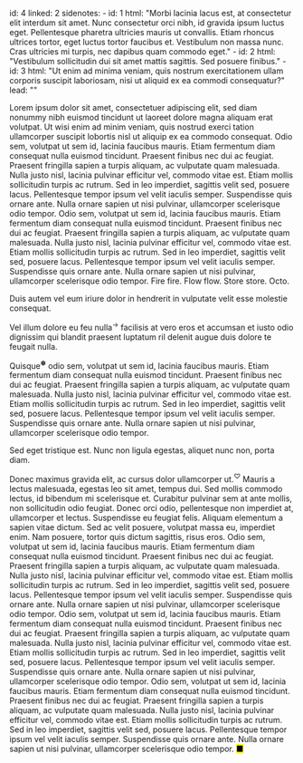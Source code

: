 id: 4
linked: 2
sidenotes:
    - id: 1
      html: "Morbi lacinia lacus est, at consectetur elit interdum sit amet. Nunc consectetur orci nibh, id gravida ipsum luctus eget. Pellentesque pharetra ultricies mauris ut convallis. Etiam rhoncus ultrices tortor, eget luctus tortor faucibus et. Vestibulum non massa nunc. Cras ultricies mi turpis, nec dapibus quam commodo eget."
    - id: 2
      html: "Vestibulum sollicitudin dui sit amet mattis sagittis. Sed posuere finibus."
    - id: 3
      html: "Ut enim ad minima veniam, quis nostrum exercitationem ullam corporis suscipit laboriosam, nisi ut aliquid ex ea commodi consequatur?"
lead: ""

Lorem ipsum dolor sit amet, consectetuer adipiscing elit, sed diam nonummy nibh euismod tincidunt ut laoreet dolore magna aliquam erat volutpat. Ut wisi enim ad minim veniam, quis nostrud exerci tation ullamcorper suscipit lobortis nisl ut aliquip ex ea commodo consequat. Odio sem, volutpat ut sem id, lacinia faucibus mauris. Etiam fermentum diam consequat nulla euismod tincidunt. Praesent finibus nec dui ac feugiat. Praesent fringilla sapien a turpis aliquam, ac vulputate quam malesuada. Nulla justo nisl, lacinia pulvinar efficitur vel, commodo vitae est. Etiam mollis sollicitudin turpis ac rutrum. Sed in leo imperdiet, sagittis velit sed, posuere lacus. Pellentesque tempor ipsum vel velit iaculis semper. Suspendisse quis ornare ante. Nulla ornare sapien ut nisi pulvinar, ullamcorper scelerisque odio tempor. Odio sem, volutpat ut sem id, lacinia faucibus mauris. Etiam fermentum diam consequat nulla euismod tincidunt. Praesent finibus nec dui ac feugiat. Praesent fringilla sapien a turpis aliquam, ac vulputate quam malesuada. Nulla justo nisl, lacinia pulvinar efficitur vel, commodo vitae est. Etiam mollis sollicitudin turpis ac rutrum. Sed in leo imperdiet, sagittis velit sed, posuere lacus. Pellentesque tempor ipsum vel velit iaculis semper. Suspendisse quis ornare ante. Nulla ornare sapien ut nisi pulvinar, ullamcorper scelerisque odio tempor. Fire fire. Flow flow. Store store. Octo. 
	
Duis autem vel eum iriure dolor in hendrerit in vulputate velit esse molestie consequat. 
	
Vel illum dolore eu feu nulla<sup id='s1'>→</sup> facilisis at vero eros et accumsan et iusto odio dignissim qui blandit praesent luptatum ril delenit augue duis dolore te feugait nulla.
	
Quisque<sup id='s2'>✽</sup> odio sem, volutpat ut sem id, lacinia faucibus mauris. Etiam fermentum diam consequat nulla euismod tincidunt. Praesent finibus nec dui ac feugiat. Praesent fringilla sapien a turpis aliquam, ac vulputate quam malesuada. Nulla justo nisl, lacinia pulvinar efficitur vel, commodo vitae est. Etiam mollis sollicitudin turpis ac rutrum. Sed in leo imperdiet, sagittis velit sed, posuere lacus. Pellentesque tempor ipsum vel velit iaculis semper. Suspendisse quis ornare ante. Nulla ornare sapien ut nisi pulvinar, ullamcorper scelerisque odio tempor.
	
Sed eget tristique est. Nunc non ligula egestas, aliquet nunc non, porta diam. 
	
Donec maximus gravida elit, ac cursus dolor ullamcorper ut.<sup id='s3'>♡</sup> Mauris a lectus malesuada, egestas leo sit amet, tempus dui. Sed mollis commodo lectus, id bibendum mi scelerisque et. Curabitur pulvinar sem at ante mollis, non sollicitudin odio feugiat. Donec orci odio, pellentesque non imperdiet at, ullamcorper et lectus. Suspendisse eu feugiat felis. Aliquam elementum a sapien vitae dictum. Sed ac velit posuere, volutpat massa eu, imperdiet enim. Nam posuere, tortor quis dictum sagittis, risus eros. Odio sem, volutpat ut sem id, lacinia faucibus mauris. Etiam fermentum diam consequat nulla euismod tincidunt. Praesent finibus nec dui ac feugiat. Praesent fringilla sapien a turpis aliquam, ac vulputate quam malesuada. Nulla justo nisl, lacinia pulvinar efficitur vel, commodo vitae est. Etiam mollis sollicitudin turpis ac rutrum. Sed in leo imperdiet, sagittis velit sed, posuere lacus. Pellentesque tempor ipsum vel velit iaculis semper. Suspendisse quis ornare ante. Nulla ornare sapien ut nisi pulvinar, ullamcorper scelerisque odio tempor. Odio sem, volutpat ut sem id, lacinia faucibus mauris. Etiam fermentum diam consequat nulla euismod tincidunt. Praesent finibus nec dui ac feugiat. Praesent fringilla sapien a turpis aliquam, ac vulputate quam malesuada. Nulla justo nisl, lacinia pulvinar efficitur vel, commodo vitae est. Etiam mollis sollicitudin turpis ac rutrum. Sed in leo imperdiet, sagittis velit sed, posuere lacus. Pellentesque tempor ipsum vel velit iaculis semper. Suspendisse quis ornare ante. Nulla ornare sapien ut nisi pulvinar, ullamcorper scelerisque odio tempor. Odio sem, volutpat ut sem id, lacinia faucibus mauris. Etiam fermentum diam consequat nulla euismod tincidunt. Praesent finibus nec dui ac feugiat. Praesent fringilla sapien a turpis aliquam, ac vulputate quam malesuada. Nulla justo nisl, lacinia pulvinar efficitur vel, commodo vitae est. Etiam mollis sollicitudin turpis ac rutrum. Sed in leo imperdiet, sagittis velit sed, posuere lacus. Pellentesque tempor ipsum vel velit iaculis semper. Suspendisse quis ornare ante. Nulla ornare sapien ut nisi pulvinar, ullamcorper scelerisque odio tempor. <mark>&#9632;</mark>
